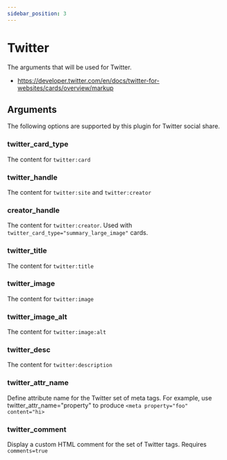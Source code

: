 ```yaml
---
sidebar_position: 3
---
```


# Twitter
The arguments that will be used for Twitter.

- https://developer.twitter.com/en/docs/twitter-for-websites/cards/overview/markup

## Arguments
The following options are supported by this plugin for Twitter social share.

### twitter_card_type
The content for `twitter:card`

### twitter_handle
The content for `twitter:site` and `twitter:creator`

### creator_handle
The content for `twitter:creator`. Used with `twitter_card_type="summary_large_image"` cards.

### twitter_title
The content for `twitter:title`

### twitter_image
The content for `twitter:image`

### twitter_image_alt
The content for `twitter:image:alt`

### twitter_desc
The content for `twitter:description`

### twitter_attr_name
Define attribute name for the Twitter set of meta tags. For example, use twitter_attr_name="property" to produce `<meta property="foo" content="hi>`

### twitter_comment
Display a custom HTML comment for the set of Twitter tags. Requires `comments=true`
